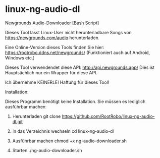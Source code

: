 # linux-ng-audio-dl
Newgrounds Audio-Downloader [Bash Script]

Dieses Tool lässt Linux-User nicht herunterladbare Songs von https://newgrounds.com/audio herunterladen.

Eine Online-Version dieses Tools finden Sie hier: https://rootrobo.ddns.net/newgrounds/ (Funktioniert auch auf Android, Windows etc.)

Dieses Tool verwendendet diese API: http://api.newgrounds.app/
Dies ist Hauptsächlich nur ein Wrapper für diese API.

Ich übernehme KEINERLEI Haftung für dieses Tool!

Installation:

Dieses Programm benötigt keine Installation. Sie müssen es lediglich ausführbar machen:

1. Herunterladen
git clone https://github.com/RootRobo/linux-ng-audio-dl.git

2. In das Verzeichnis wechseln
cd linux-ng-audio-dl

3. Ausführbar machen
chmod +x ng-audio-downloader.sh

4. Starten
./ng-audio-downloader.sh
